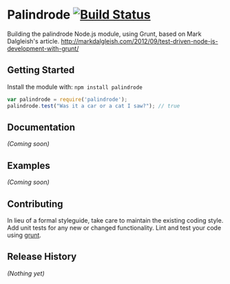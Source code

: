 Palindrode [![Build Status](https://secure.travis-ci.org/superhighfives/palindrode.png)](http://travis-ci.org/superhighfives/palindrode)
==========

Building the palindrode Node.js module, using Grunt, based on Mark Dalgleish's article.
http://markdalgleish.com/2012/09/test-driven-node-js-development-with-grunt/

## Getting Started
Install the module with: `npm install palindrode`

```javascript
var palindrode = require('palindrode');
palindrode.test("Was it a car or a cat I saw?"); // true
```

## Documentation
_(Coming soon)_

## Examples
_(Coming soon)_

## Contributing
In lieu of a formal styleguide, take care to maintain the existing coding style. Add unit tests for any new or changed functionality. Lint and test your code using [grunt](https://github.com/cowboy/grunt).

## Release History
_(Nothing yet)_
